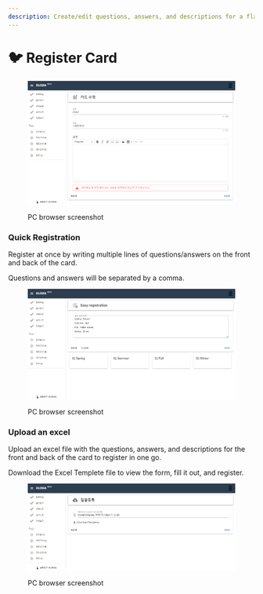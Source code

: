 ```yaml
---
description: Create/edit questions, answers, and descriptions for a flashcard.
---
```


# 🐦 Register Card

<figure><img src="../.gitbook/assets/card-edit.png" alt=""><figcaption><p>PC browser screenshot</p></figcaption></figure>

### Quick Registration

Register at once by writing multiple lines of questions/answers on the front and back of the card.

Questions and answers will be separated by a comma.

<figure><img src="../.gitbook/assets/card-edit-easy.png" alt=""><figcaption><p>PC browser screenshot</p></figcaption></figure>

### Upload an excel

Upload an excel file with the questions, answers, and descriptions for the front and back of the card to register in one go.

Download the Excel Templete file to view the form, fill it out, and register.

<figure><img src="../.gitbook/assets/card-edit-upload.png" alt=""><figcaption><p>PC browser screenshot</p></figcaption></figure>
